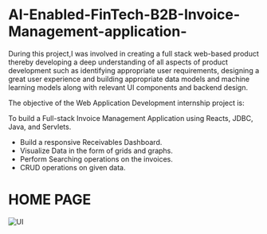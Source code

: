 # AI-Enabled-FinTech-B2B-Invoice-Management-application-
During this project,I was involved in creating a full stack web-based product thereby developing a deep understanding of all aspects of product development such as identifying appropriate user  requirements, designing a great user experience and building appropriate data models and machine learning models along with relevant UI components and backend design.

The objective of the Web Application Development internship project is:

To build a Full-stack Invoice Management Application using Reacts, JDBC, Java, and Servlets.
- Build a responsive Receivables Dashboard.
- Visualize Data in the form of grids and graphs.
- Perform Searching operations on the invoices.
- CRUD operations on given data.

# HOME PAGE

![UI](https://user-images.githubusercontent.com/70971734/178103690-cbc4ff88-254a-4ab7-bd57-a4514907a67c.png)
